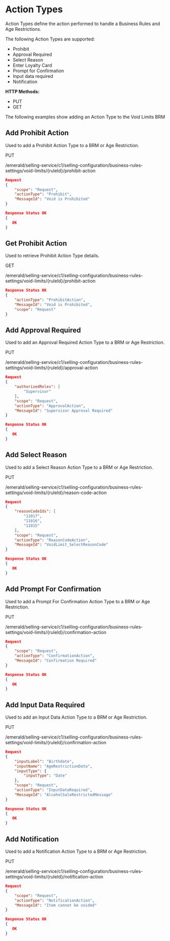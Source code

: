 # Action Types

Action Types define the action performed to handle a Business Rules and Age Restrictions.

The following Action Types are supported:

* Prohibit
* Approval Required
* Select Reason
* Enter Loyalty Card
* Prompt for Confirmation
* Input data required
* Notification

**HTTP Methods:**

* PUT
* GET

The following examples show adding an Action Type to the Void Limits BRM

## Add Prohibit Action

Used to add a Prohibit Action Type to a BRM or Age Restriction.

PUT

/emerald/selling-service/c1/selling-configuration/business-rules-settings/void-limits/{ruleId}/prohibit-action

```json
Request
{
    "scope": "Request",
    "actionType": "Prohibit",
    "MessageId": "Void is Prohibited"
}
```

```json
Response Status OK
{
   OK
}
```

## Get Prohibit Action

Used to retrieve Prohibit Action Type details.

GET

/emerald/selling-service/c1/selling-configuration/business-rules-settings/void-limits/{ruleId}/prohibit-action

```json
Response Status OK
{
    "actionType": "ProhibitAction",
    "MessageId": "Void is Prohibited",
    "scope": "Request"
}
```

## Add Approval Required

Used to add an Approval Required Action Type to a BRM or Age Restriction.

PUT

/emerald/selling-service/c1/selling-configuration/business-rules-settings/void-limits/{ruleId}/approval-action

```json
Request
{
    "authorizedRoles": [
        "Supervisor"
    ],
    "scope": "Request",
    "actionType": "ApprovalAction",
    "MessageId": "Supervisor Approval Required"
}
```

```json
Response Status OK
{
   OK
}
```

## Add Select Reason

Used to add a Select Reason Action Type to a BRM or Age Restriction.

PUT

/emerald/selling-service/c1/selling-configuration/business-rules-settings/void-limits/{ruleId}/reason-code-action

```json
Request
{
    "reasonCodeIds": [
        "11017",
        "11016",
        "11015"
    ],
    "scope": "Request",
    "actionType": "ReasonCodeAction",
    "MessageId": "VoidLimit_SelectReasonCode"
}
```

```json
Response Status OK
{
   OK
}
```

## Add Prompt For Confirmation

Used to add a Prompt For Confirmation Action Type to a BRM or Age Restriction.

PUT

/emerald/selling-service/c1/selling-configuration/business-rules-settings/void-limits/{ruleId}/confirmation-action

```json
Request
{
    "scope": "Request",
    "actionType": "ConfirmationAction",
    "MessageId": "Confirmation Required"
}
```

```json
Response Status OK
{
   OK
}
```

## Add Input Data Required

Used to add an Input Data Action Type to a BRM or Age Restriction.

PUT

/emerald/selling-service/c1/selling-configuration/business-rules-settings/void-limits/{ruleId}/confirmation-action

```json
Request
{
    "inputLabel": "Birthdate",
    "inputName": "AgeRestrictionData",
    "inputType": {
        "inputType": "Date"
    },
    "scope": "Request",
    "actionType": "InputDataRequired",
    "MessageId": "AlcoholSaleRestrictedMessage"
}
```

```json
Response Status OK
{
   OK
}
```

## Add Notification

Used to add a Notification Action Type to a BRM or Age Restriction.

PUT

/emerald/selling-service/c1/selling-configuration/business-rules-settings/void-limits/{ruleId}/notification-action

```json
Request
{
    "scope": "Request",
    "actionType": "NotificationAction",
    "MessageId": "Item cannot be voided"
}
```

```json
Response Status OK
{
   OK
}
```

